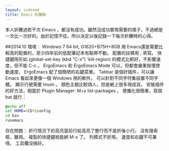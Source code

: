 ```yaml
---
layout: indexed
title: Emacs 折騰錄
---
```

本人折騰過若干次 Emacs ，都沒有成功。雖然沒成功實現需要的樣子，不過總是一次比一次好的。由於記憶不佳，所以決定以後記錄一下每次折騰時的心得。

##2014.10
環境： Windows 7 64 bit, G1620+B75H+8GB
用 Emacs還是需要比較高的配置的，至少四年前的低配筆記本有點帶不動。
配置的註釋用 ; 來寫。
快捷鍵用形如 (global-set-key (kbd "C-x") 'kill-region) 的模式比較好，不影響速度，但不能 C-c 。 ErgoEmacs 和 ErgoEmacs Mode 可以，但都會嚴重拖慢啓動速度。 ErgoEmacs 配了個簡陋的右鍵菜單。
Tabbar 是個好插件，可以讓 Emacs 看起來更像一個 Windows 用的軟件。
可以針對不同字符集設置不同字體。
顯示行號需要 linum 。
顏色主題比較煩人，但是網上很多現成貨。
安裝插件的好方法，相當於 Plugin Manager: M+x list-packages 。
便攜化很簡單，寫個 bat 就行：
```bat
@echo off
set HOME=%CD%\config
cd bin
runemacs
```
存在問題：
折行情況下的高亮當前行給高亮了整行而不是折後小行。
沒有搜索框，難用。
複製的快捷鍵衹能綁 M-x 了。
列模式不好用。
速度和右鍵不可兼得。
工具欄沒搞好。